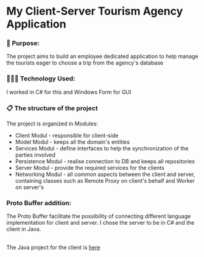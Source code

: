 <h1> My Client-Server Tourism Agency Application</h1>
<h3>🎯 Purpose: </h3>
<p>The project aims to build an employee dedicated application to help manage the tourists eager to choose a trip from the agency's database</p>

<h3>👩🏻‍💻 Technology Used:</h3>
<p>I worked in C# for this and Windows Form for GUI</p>
<h3>📋 The structure of the project</h3>
<p>The project is organized in Modules:
<ul>
<li>Client Modul - responsible for client-side</li>
<li>Model Modul - keeps all the domain's entities</li>
<li>Services Modul - define interfaces to help the synchronization of the parties involved</li>
<li>Persistence Modul - realise connection to DB and keeps all repositories</li>
<li>Server Modul - provide the required services for the clients</li>
<li>Networking Modul - all common aspects between the client and server, containing classes such as Remote Proxy on client's behalf and Worker on server's</li>

</ul>

</p>
<p>
  <h3>Proto Buffer addition:</h3>
  <p>The Proto Buffer facilitate the possibility of connecting different language implementation for client and server. I chose the server to be in C# and the client in Java.</p><br>
  The Java project for the client is <a href="https://github.com/Alexandra7a/TourismAgencyJava.git">here</a>
</p>
